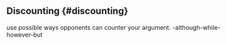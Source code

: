 ## Discounting {#discounting}

use possible ways opponents can counter your argument. -although-while-however-but